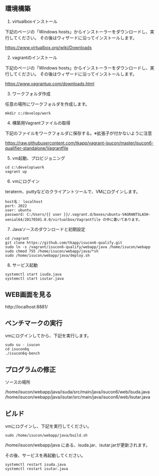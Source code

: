 ## 環境構築

1. virtualboxインストール

下記のページの「Windows hosts」からインストーラーをダウンロードし、実行してください。
その後はウィザードに沿ってインストールします。

https://www.virtualbox.org/wiki/Downloads


2. vagrantのインストール

下記のページの「Windows hosts」からインストーラーをダウンロードし、実行してください。
その後はウィザードに沿ってインストールします。


https://www.vagrantup.com/downloads.html


3. ワークフォルダ作成

任意の場所にワークフォルダを作成します。

````cmd:
mkdir c:/develop/work
````


4. 構築用Vagrantファイルの取得


下記のファイルをワークフォルダに保存する。※拡張子が付かないように注意

https://raw.githubusercontent.com/tkapp/vagrant-isucon/master/isucon6-qualifier-standalone/Vagrantfile


5. vm起動、プロビジョニング

````
cd c:\develop\work
vagrant up
````

6. vmにログイン

teraterm、puttyなどのクライアントツールで、VMにログインします。

```
host名： localhost
port: 2022
user: ubuntu
password: C:/Users/{{ user }}/.vagrant.d/boxes/ubuntu-VAGRANTSLASH-xenial64/20170501.0.0/virtualbox/Vagrantfile の中に書いてあります。
```

7. Javaソースのダウンロードと初期設定

````
cd /vagrant
git clone https://github.com/tkapp/isucon6-qualify.git
sudo ln -s /vagrant/isucon6-qualify/webapp/java /home/isucon/webapp
sudo chmod 755 /home/isucon/webapp/java/*sh
sudo /home/isucon/webapp/java/deploy.sh
````


8. サービス起動

````
systemctl start isuda.java
systemctl start isutar.java
````


## WEB画面を見る

http://localhost:8881/



## ベンチマークの実行

vmにログインしてから、下記を実行します。

````
sudo su - isucon
cd isucon6q
./isucon6q-bench
````

## プログラムの修正

ソースの場所

/home/isucon/webapp/java/isuda/src/main/java/isucon6/web/Isuda.java
/home/isucon/webapp/java/isutar/src/main/java/isucon6/web/Isutar.java


## ビルド

vmにログインし、下記を実行してください。

````
sudo /home/isucon/webapp/java/build.sh
````

/home/isucon/webapp/java にある、isuda.jar、isutar.jarが更新されます。

その後、サービスを再起動してください。

````
systemctl restart isuda.java
systemctl restart isutar.java
````
